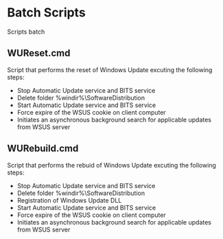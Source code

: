 # Batch Scripts
Scripts batch

## WUReset.cmd
Script that performs the reset of Windows Update excuting the following steps:
- Stop Automatic Update service and BITS service
- Delete folder %windir%\SoftwareDistribution
- Start Automatic Update service and BITS service
- Force expire of the WSUS cookie on client computer
- Initiates an asynchronous background search for applicable updates from WSUS server 

## WURebuild.cmd
Script that performs the rebuid of Windows Update excuting the following steps:
- Stop Automatic Update service and BITS service
- Delete folder %windir%\SoftwareDistribution
- Registration of Windows Update DLL
- Start Automatic Update service and BITS service
- Force expire of the WSUS cookie on client computer
- Initiates an asynchronous background search for applicable updates from WSUS server
